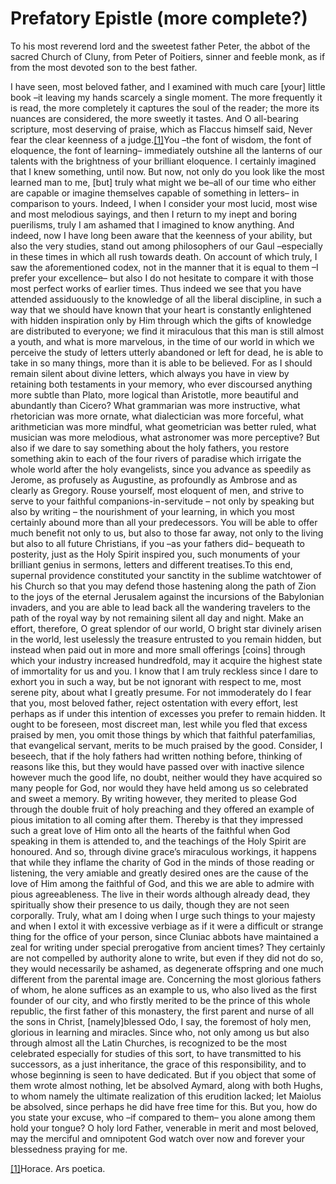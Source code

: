 # Prefatory Epistle \(more complete?\)

To his most reverend lord and the sweetest father Peter, the abbot of the sacred Church of Cluny, from Peter of Poitiers, sinner and feeble monk, as if from the most devoted son to the best father.

I have seen, most beloved father, and I examined with much care \[your\] little book –it leaving my hands scarcely a single moment. The more frequently it is read, the more completely it captures the soul of the reader; the more its nuances are considered, the more sweetly it tastes. And O all-bearing scripture, most deserving of praise, which as Flaccus himself said, Never fear the clear keenness of a judge.[\[1\]](applewebdata://C07BF18F-6210-484D-A7F6-EBAEA838D33B#_ftn1)You –the font of wisdom, the font of eloquence, the font of learning– immediately outshine all the lanterns of our talents with the brightness of your brilliant eloquence. I certainly imagined that I knew something, until now. But now, not only do you look like the most learned man to me, \[but\] truly what might we be–all of our time who either are capable or imagine themselves capable of something in letters– in comparison to yours. Indeed, I when I consider your most lucid, most wise and most melodious sayings, and then I return to my inept and boring puerilisms, truly I am ashamed that I imagined to know anything. And indeed, now I have long been aware that the keenness of your ability, but also the very studies, stand out among philosophers of our Gaul –especially in these times in which all rush towards death. On account of which truly, I saw the aforementioned codex, not in the manner that it is equal to them –I prefer your excellence–  but also I do not hesitate to compare it with those most perfect works of earlier times. Thus indeed we see that you have attended assiduously to the knowledge of all the liberal discipline, in such a way that we should have known that your heart is constantly enlightened with hidden inspiration only by Him through which the gifts of knowledge are distributed to everyone; we find it miraculous that this man is still almost a youth, and what is more marvelous, in the time of our world in which we perceive the study of letters utterly abandoned or left for dead, he is able to take in so many things, more than it is able to be believed. For as I should remain silent about divine letters, which always you have in view by retaining both testaments in your memory, who ever discoursed anything more subtle than Plato, more logical than Aristotle, more beautiful and abundantly than Cicero?  What grammarian was more instructive, what rhetorician was more ornate, what dialectician was more forceful, what arithmetician was more mindful, what geometrician was better ruled, what musician was more melodious, what astronomer was more perceptive? But also if we dare to say something about the holy fathers, you restore something akin to each of the four rivers of paradise which irrigate the whole world after the holy evangelists, since you advance as speedily as Jerome, as profusely as Augustine, as profoundly as Ambrose and as clearly as Gregory. Rouse yourself, most eloquent of men, and strive to serve to your faithful companions-in-servitude – not only by speaking but also by writing – the nourishment of your learning, in which you most certainly abound more than all your predecessors. You will be able to offer much benefit not only to us, but also to those far away, not only to the living but also to all future Christians, if you –as your fathers did– bequeath to posterity, just as the Holy Spirit inspired you, such monuments of your brilliant genius in sermons, letters and different treatises.To this end, supernal providence constituted your sanctity in the sublime watchtower of his Church so that you may defend those hastening along the path of Zion to the joys of the eternal Jerusalem against the incursions of the Babylonian invaders, and you are able to lead back all the wandering travelers to the path of the royal way by not remaining silent all day and night. Make an effort, therefore, O great splendor of our world, O bright star divinely arisen in the world, lest uselessly the treasure entrusted to you remain hidden, but instead when paid out in more and more small offerings \[coins\] through which your industry increased hundredfold, may it acquire the highest state of immortality for us and you. I know that I am truly reckless since I dare to exhort you in such a way, but be not ignorant with respect to me, most serene pity, about what I greatly presume. For not immoderately do I fear that you, most beloved father, reject ostentation with every effort, lest perhaps as if under this intention of excesses you prefer to remain hidden. It ought to be foreseen, most discreet man, lest while you fled that excess praised by men, you omit those things by which that faithful paterfamilias, that evangelical servant, merits to be much praised by the good. Consider, I beseech, that if the holy fathers had written nothing before, thinking of reasons like this, but they would have passed over with inactive silence however much the good life, no doubt, neither would they have acquired so many people for God, nor would they have held among us so celebrated and sweet a memory. By writing however, they merited to please God through the double fruit of holy preaching and they offered an example of pious imitation to all coming after them. Thereby is that they impressed such a great love of Him onto all the hearts of the faithful when God speaking in them is attended to, and the teachings of the Holy Spirit are honoured. And so, through divine grace’s miraculous workings, it happens that while they inflame the charity of God in the minds of those reading or listening, the very amiable and greatly desired ones are the cause of the love of Him among the faithful of God, and this we are able to admire with pious agreeableness. The live in their words although already dead, they spiritually show their presence to us daily, though they are not seen corporally. Truly, what am I doing when I urge such things to your majesty and when I extol it with excessive verbiage as if it were a difficult or strange thing for the office of your person, since Cluniac abbots have maintained a zeal for writing under special prerogative from ancient times? They certainly are not compelled by authority alone to write, but even if they did not do so, they would necessarily be ashamed, as degenerate offspring and one much different from the parental image are. Concerning the most glorious fathers of whom, he alone suffices as an example to us, who also lived as the first founder of our city, and who firstly merited to be the prince of this whole republic, the first father of this monastery, the first parent and nurse of all the sons in Christ, \[namely\]blessed Odo, I say, the foremost of holy men, glorious in learning and miracles. Since who, not only among us but also through almost all the Latin Churches, is recognized to be the most celebrated especially for studies of this sort, to have transmitted to his successors, as a just inheritance, the grace of this responsibility, and to whose beginning is seen to have dedicated. But if you object that some of them wrote almost nothing, let be absolved Aymard, along with both Hughs, to whom namely the ultimate realization of this erudition lacked; let Maiolus be absolved, since perhaps he did have free time for this. But you, how do you state your excuse, who –if compared to them– you alone among them hold your tongue? O holy lord Father, venerable in merit and most beloved, may the merciful and omnipotent God watch over now and forever your blessedness praying for me.  


[\[1\]](applewebdata://C07BF18F-6210-484D-A7F6-EBAEA838D33B#_ftnref1)Horace. Ars poetica. 

